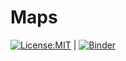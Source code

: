 # Maps
[![License:MIT](https://img.shields.io/badge/License-MIT-lightgray.svg?style=flt-square)](https://opensource.org/licenses/MIT) | [![Binder](https://mybinder.org/badge_logo.svg)](https://mybinder.org/v2/gh/NASA-SMODE/Maps/HEAD)



